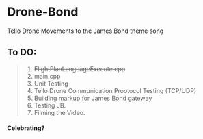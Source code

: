 # Drone-Bond
Tello Drone Movements to the James Bond theme song 

## To DO:
> 1. ~~FlightPlanLanguageExecute.cpp~~
> 2. main.cpp
> 3. Unit Testing
> 4. Tello Drone Communication Prootocol Testing (TCP/UDP)
> 5. Building markup for James Bond gateway
> 6. Testing JB.
> 7. Filming the Video.
#### Celebrating?
